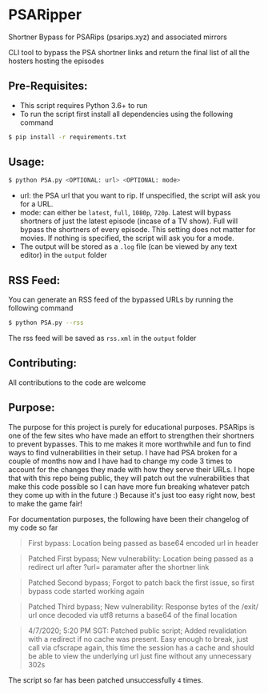 # PSARipper

Shortner Bypass for PSARips (psarips.xyz) and associated mirrors

CLI tool to bypass the PSA shortner links and return the final list of all the hosters hosting the episodes

## Pre-Requisites:

- This script requires Python 3.6+ to run
- To run the script first install all dependencies using the following command
```bash
$ pip install -r requirements.txt
```

## Usage:

```bash
$ python PSA.py <OPTIONAL: url> <OPTIONAL: mode>
```
- url: the PSA url that you want to rip. If unspecified, the script will ask you for a URL.
- mode: can either be `latest`, `full`, `1080p`, `720p`. Latest will bypass shortners of just the latest episode (incase of a TV show). Full will bypass the shortners of every episode. This setting does not matter for movies. If nothing is specified, the script will ask you for a mode.
- The output will be stored as a `.log` file (can be viewed by any text editor) in the `output` folder

## RSS Feed:

You can generate an RSS feed of the bypassed URLs by running the following command
```bash
$ python PSA.py --rss
```
The rss feed will be saved as `rss.xml` in the `output` folder

## Contributing:

All contributions to the code are welcome

## Purpose:

The purpose for this project is purely for educational purposes. PSARips is one of the few sites who have made an effort to strengthen their shortners to prevent bypasses. This to me makes it more worthwhile and fun to find ways to find vulnerabilities in their setup. I have had PSA broken for a couple of months now and I have had to change my code 3 times to account for the changes they made with how they serve their URLs. I hope that with this repo being public, they will patch out the vulnerabilities that make this code possible so I can have more fun breaking whatever patch they come up with in the future :) Because it's just too easy right now, best to make the game fair!

For documentation purposes, the following have been their changelog of my code so far

> First bypass: Location being passed as base64 encoded url in header

> Patched First bypass; New vulnerability: Location being passed as a redirect url after ?url= paramater after the shortner link 

> Patched Second bypass; Forgot to patch back the first issue, so first bypass code started working again

> Patched Third bypass; New vulnerability: Response bytes of the /exit/ url once decoded via utf8 returns a base64 of the final location

> 4/7/2020; 5:20 PM SGT: Patched public script; Added revalidation with a redirect if no cache was present. Easy enough to break, just call via cfscrape again, this time the session has a cache and should be able to view the underlying url just fine without any unnecessary 302s  

The script so far has been patched unsuccessfully `4` times. 
